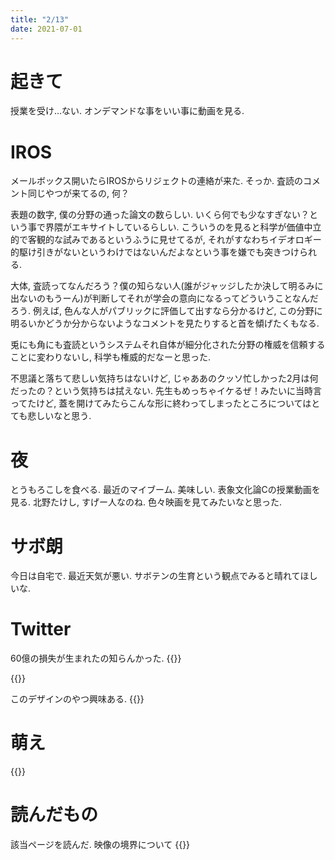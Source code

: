 ```yaml
---
title: "2/13"
date: 2021-07-01
---
```


# 起きて
授業を受け...ない. オンデマンドな事をいい事に動画を見る.

# IROS
メールボックス開いたらIROSからリジェクトの連絡が来た. そっか. 査読のコメント同じやつが来てるの, 何？

表題の数字, 僕の分野の通った論文の数らしい. いくら何でも少なすぎない？という事で界隈がエキサイトしているらしい. こういうのを見ると科学が価値中立的で客観的な試みであるというふうに見せてるが, それがすなわちイデオロギー的駆け引きがないというわけではないんだよなという事を嫌でも突きつけられる.

大体, 査読ってなんだろう？僕の知らない人(誰がジャッジしたか決して明るみに出ないのもうーん)が判断してそれが学会の意向になるってどういうことなんだろう. 例えば, 色んな人がパブリックに評価して出すなら分かるけど, この分野に明るいかどうか分からないようなコメントを見たりすると首を傾げたくもなる.

兎にも角にも査読というシステムそれ自体が細分化された分野の権威を信頼することに変わりないし, 科学も権威的だなーと思った.

不思議と落ちて悲しい気持ちはないけど, じゃああのクッソ忙しかった2月は何だったの？という気持ちは拭えない. 先生もめっちゃイケるぜ！みたいに当時言ってたけど, 蓋を開けてみたらこんな形に終わってしまったところについてはとても悲しいなと思う.

# 夜
とうもろこしを食べる. 最近のマイブーム. 美味しい. 表象文化論Cの授業動画を見る. 北野たけし, すげー人なのね. 色々映画を見てみたいなと思った.

# サボ朗
今日は自宅で. 最近天気が悪い. サボテンの生育という観点でみると晴れてほしいな.
# Twitter

60億の損失が生まれたの知らんかった.
{{<tweet user="dango_bot" id="1410531822442737666">}}

{{<tweet user="dango_bot" id="1410056903355338757">}}

このデザインのやつ興味ある.
{{<tweet user="dango_bot" id="1410169219879108610">}}

# 萌え
{{<tweet user="dango_bot" id="1410541430901149699">}}

# 読んだもの
該当ページを読んだ. 映像の境界について
{{<amazon asin="B095SNJ9GZ" title="24フレームの映画学――映像表現を解体する">}}